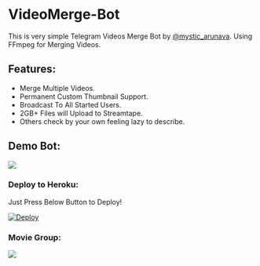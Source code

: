 # VideoMerge-Bot
This is very simple Telegram Videos Merge Bot by [@mystic_arunava](https://t.me/mystic_arunava). Using FFmpeg for Merging Videos.

## Features:
- Merge Multiple Videos.
- Permanent Custom Thumbnail Support.
- Broadcast To All Started Users.
- 2GB+ Files will Upload to Streamtape.
- Others check by your own feeling lazy to describe.

## Demo Bot:
<a href="https://t.me/MoviePremi2_combiner_bot"><img src="https://img.shields.io/badge/Demo-Telegram%20Bot-blue.svg?logo=telegram"></a>

### Deploy to Heroku:
Just Press Below Button to Deploy!

[![Deploy](https://www.herokucdn.com/deploy/button.svg)](https://heroku.com/deploy?template=https://github.com/mystic_arunava/VideoMerge-Bot)

### Movie Group:
<a href="https://t.me/joinchat/hrZ5-P9O1eoxY2Y1"><img src="https://img.shields.io/badge/Telegram-Join%20Telegram%20Group-blue.svg?logo=telegram"></a>

